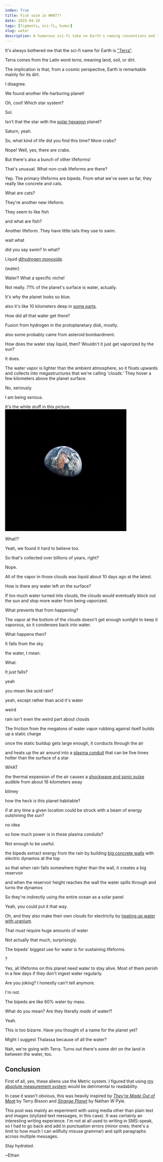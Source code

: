 ```yaml
---
index: True
title: Fish swim in WHAT?!
date: 2025-04-28
tags: [figments, sci-fi, humor]
slug: water
description: A humorous sci-fi take on Earth's naming conventions and the prevalence of water and aquatic life.
---
```


It's always bothered me that the sci-fi name for Earth is ["Terra"](https://tvtropes.org/pmwiki/pmwiki.php/Main/PlanetTerra).

Terra comes from the Latin word *terra*, meaning land, soil, or dirt.

The implication is that, from a cosmic perspective, Earth is remarkable mainly for its dirt.

I disagree.

<div class="chat">
<p class="a">We found another life-harboring planet!</p>
<p class="b">Oh, cool! Which star system?</p>
<p class="a">Sol.</p>
<p class="b">Isn't that the star with the <a href="https://en.wikipedia.org/wiki/Saturn%27s_hexagon">polar hexagon</a> planet?</p>
<p class="a">Saturn, yeah.</p>
<p class="b">So, what kind of life did you find this time? More crabs?</p>
<p class="a">Nope! Well, yes, there are crabs.</p>
<p class="a">But there's also a bunch of other lifeforms!</p>
<p class="b">That's unusual. What non-crab lifeforms are there?</p>
<p class="a">Yep. The primary lifeforms are bipeds. From what we've seen so far, they really like concrete and cats.</p>
<p class="b">What are cats?</p>
<p class="a">They're another new lifeform.</p>
<p class="a">They seem to like fish</p>
<p class="b">and what are fish?</p>
<p class="a">Another lifeform. They have little tails they use to swim.</p>
<p class="b">wait what</p>
<p class="b">did you say swim? In what?</p>
<p class="a">Liquid <a href="https://en.wikipedia.org/wiki/Dihydrogen_monoxide">dihydrogen monoxide</a>.</p>
<p class="a">(water)</p>
<p class="b">Water? What a specific niche!</p>
<p class="a">Not really. 71% of the planet's surface is water, actually.</p>
<p class="a">It's why the planet looks so blue.</p>
<p class="a">also it's like 10 kilometers deep in <a href="https://en.wikipedia.org/wiki/Challenger_Deep">some parts</a>.</p>
<p class="b">How did all that water get there?</p>
<p class="a">Fusion from hydrogen in the protoplanetary disk, mostly.</p>
<p class="a">also some probably came from asteroid bombardment.</p>
<p class="b">How does the water stay liquid, then? Wouldn't it just get vaporized by the sun?</p>
<p class="a">It does.</p>
<p class="a">The water vapor is lighter than the ambient atmosphere, so it floats upwards and collects into megastructures that we're calling 'clouds.' They hover a few kilometers above the planet surface.</p>
<p class="b">No, seriously.</p>
<p class="a">I am being serious.</p>
<p class="a">It's the white stuff in this picture. <img src="../../images/earth_far_away.webp" alt="An image of the Earth from orbit" width="400px"></p>
<p class="b">What!?</p>
<p class="a">Yeah, we found it hard to believe too.</p>
<p class="b">So that's collected over billions of years, right?</p>
<p class="a">Nope.</p>
<p class="a">All of the vapor in those clouds was liquid about 10 days ago at the latest.</p>
<p class="b">How is there any water left on the surface?</p>
<p class="a">If too much water turned into clouds, the clouds would eventually block out the sun and stop more water from being vaporized.</p>
<p class="b">What prevents that from happening?</p>
<p class="a">The vapor at the bottom of the clouds doesn't get enough sunlight to keep it vaporous, so it condenses back into water.</p>
<p class="b">What happens then?</p>
<p class="a">It falls from the sky</p>
<p class="a">the water, I mean.</p>
<p class="b">What.</p>
<p class="b">It just falls?</p>
<p class="a">yeah</p>
<p class="b">you mean like acid rain?</p>
<p class="a">yeah, except rather than acid it's water</p>
<p class="b">weird</p>
<p class="a">rain isn't even the weird part about clouds</p>
<p class="a">The friction from the megatons of water vapor rubbing against itself builds up a static charge</p>
<p class="a">once the static buildup gets large enough, it conducts through the air</p>
<p class="a">and heats up the air around into a <a href="https://en.wikipedia.org/wiki/Lightning">plasma conduit</a> that can be five times hotter than the surface of a star</p>
<p class="b">WHAT</p>
<p class="a">the thermal expansion of the air causes a <a href="https://en.wikipedia.org/wiki/Thunder">shockwave and sonic pulse</a> audible from about 16 kilometers away</p>
<p class="b">blimey</p>
<p class="b">how the heck is this planet habitable?</p>
<p class="b">if at any time a given location could be struck with a beam of energy outshining the sun?</p>
<p class="a">no idea</p>
<p class="b">so how much power is in these plasma conduits?</p>
<p class="a">Not enough to be useful.</p>
<p class="a">the bipeds extract energy from the rain by building <a href="https://en.wikipedia.org/wiki/Hydroelectricity">big concrete walls</a> with electric dynamos at the top</p>
<p class="a">so that when rain falls somewhere higher than the wall, it creates a big reservoir</p>
<p class="a">and when the reservoir height reaches the wall the water spills through and turns the dynamos</p>
<p class="b">So they're indirectly using the entire ocean as a solar panel</p>
<p class="a">Yeah, you could put it that way.</p>
<p class="a">Oh, and they also make their own clouds for electricity by <a href="https://en.wikipedia.org/wiki/Nuclear_reactor">heating up water with uranium</a>.</p>
<p class="b">That must require huge amounts of water</p>
<p class="a">Not actually that much, surprisingly.</p>
<p class="a">The bipeds' biggest use for water is for sustaining lifeforms.</p>
<p class="b">?</p>
<p class="a">Yes, all lifeforms on this planet need water to stay alive. Most of them perish in a few days if they don't ingest water regularly.</p>
<p class="b">Are you joking? I honestly can't tell anymore.</p>
<p class="a">I'm not.</p>
<p class="a">The bipeds are like 60% water by mass.</p>
<p class="b">What do you mean? Are they literally <em>made</em> of water!?</p>
<p class="a">Yeah.</p>
<p class="b">This is too bizarre. Have you thought of a name for the planet yet?</p>
<p class="b">Might I suggest Thalassa because of all the water?</p>
<p class="a">Nah, we're going with Terra. Turns out there's some dirt on the land in between the water, too.</p>
</div>

## Conclusion

First of all, yes, these aliens use the Metric system. I figured that using [my absolute measurement system](../quanth) would be detrimental to readability.

In case it wasn't obvious, this was heavily inspired by [*They're Made Out of Meat*](https://en.wikipedia.org/wiki/They%27re_Made_Out_of_Meat) by Terry Bisson and [*Strange Planet*](https://en.wikipedia.org/wiki/Nathan_W._Pyle#Strange_Planet_series) by Nathan W Pyle.

This post was mainly an experiment with using media other than plain text and images (stylized text messages, in this case). It was certainly an interesting writing experience. I'm not at all used to writing in SMS-speak, so I had to go back and add in punctuation errors (minor ones; there's a limit to how much I can willfully misuse grammar) and split paragraphs across multiple messages.

Stay hydrated.

~Ethan
